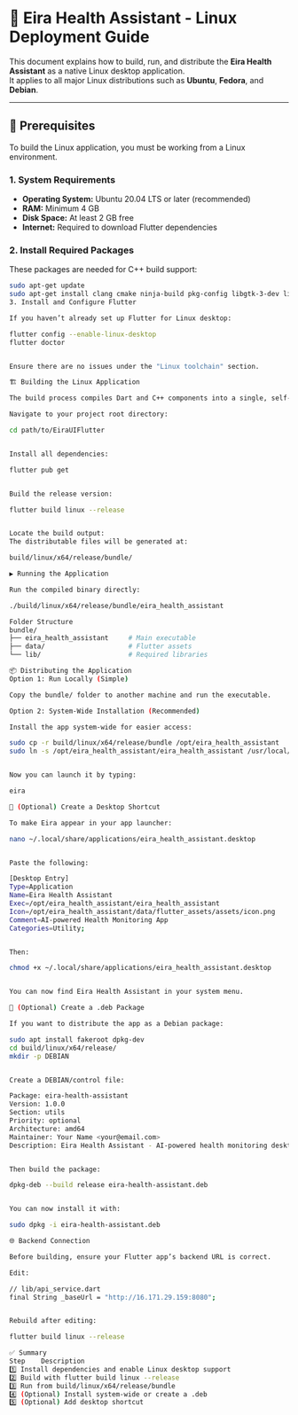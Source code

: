 # 🐧 Eira Health Assistant - Linux Deployment Guide

This document explains how to build, run, and distribute the **Eira Health Assistant** as a native Linux desktop application.  
It applies to all major Linux distributions such as **Ubuntu**, **Fedora**, and **Debian**.

---

## 🧰 Prerequisites

To build the Linux application, you must be working from a Linux environment.

### 1. System Requirements
- **Operating System:** Ubuntu 20.04 LTS or later (recommended)
- **RAM:** Minimum 4 GB
- **Disk Space:** At least 2 GB free
- **Internet:** Required to download Flutter dependencies

### 2. Install Required Packages
These packages are needed for C++ build support:

```bash
sudo apt-get update
sudo apt-get install clang cmake ninja-build pkg-config libgtk-3-dev liblzma-dev -y
3. Install and Configure Flutter

If you haven’t already set up Flutter for Linux desktop:

flutter config --enable-linux-desktop
flutter doctor


Ensure there are no issues under the "Linux toolchain" section.

🏗️ Building the Linux Application

The build process compiles Dart and C++ components into a single, self-contained executable.

Navigate to your project root directory:

cd path/to/EiraUIFlutter


Install all dependencies:

flutter pub get


Build the release version:

flutter build linux --release


Locate the build output:
The distributable files will be generated at:

build/linux/x64/release/bundle/

▶️ Running the Application

Run the compiled binary directly:

./build/linux/x64/release/bundle/eira_health_assistant

Folder Structure
bundle/
├── eira_health_assistant     # Main executable
├── data/                     # Flutter assets
└── lib/                      # Required libraries

📦 Distributing the Application
Option 1: Run Locally (Simple)

Copy the bundle/ folder to another machine and run the executable.

Option 2: System-Wide Installation (Recommended)

Install the app system-wide for easier access:

sudo cp -r build/linux/x64/release/bundle /opt/eira_health_assistant
sudo ln -s /opt/eira_health_assistant/eira_health_assistant /usr/local/bin/eira


Now you can launch it by typing:

eira

🧩 (Optional) Create a Desktop Shortcut

To make Eira appear in your app launcher:

nano ~/.local/share/applications/eira_health_assistant.desktop


Paste the following:

[Desktop Entry]
Type=Application
Name=Eira Health Assistant
Exec=/opt/eira_health_assistant/eira_health_assistant
Icon=/opt/eira_health_assistant/data/flutter_assets/assets/icon.png
Comment=AI-powered Health Monitoring App
Categories=Utility;


Then:

chmod +x ~/.local/share/applications/eira_health_assistant.desktop


You can now find Eira Health Assistant in your system menu.

🧱 (Optional) Create a .deb Package

If you want to distribute the app as a Debian package:

sudo apt install fakeroot dpkg-dev
cd build/linux/x64/release/
mkdir -p DEBIAN


Create a DEBIAN/control file:

Package: eira-health-assistant
Version: 1.0.0
Section: utils
Priority: optional
Architecture: amd64
Maintainer: Your Name <your@email.com>
Description: Eira Health Assistant - AI-powered health monitoring desktop app


Then build the package:

dpkg-deb --build release eira-health-assistant.deb


You can now install it with:

sudo dpkg -i eira-health-assistant.deb

🌐 Backend Connection

Before building, ensure your Flutter app’s backend URL is correct.

Edit:

// lib/api_service.dart
final String _baseUrl = "http://16.171.29.159:8080";


Rebuild after editing:

flutter build linux --release

✅ Summary
Step	Description
1️⃣	Install dependencies and enable Linux desktop support
2️⃣	Build with flutter build linux --release
3️⃣	Run from build/linux/x64/release/bundle
4️⃣	(Optional) Install system-wide or create a .deb
5️⃣	(Optional) Add desktop shortcut
